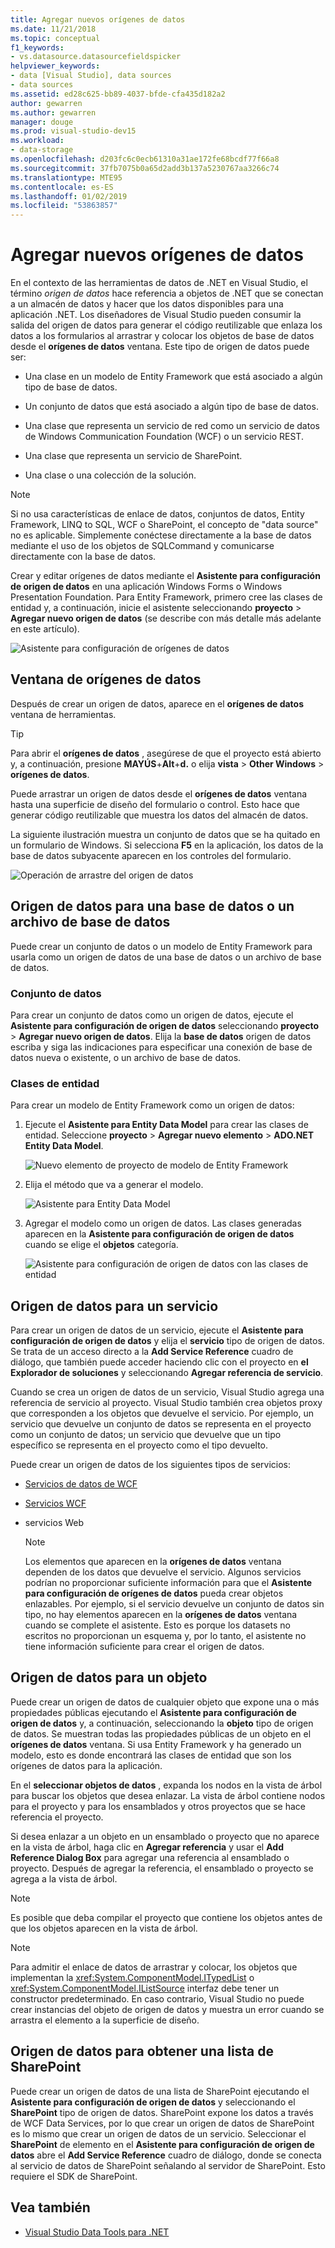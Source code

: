 ```yaml
---
title: Agregar nuevos orígenes de datos
ms.date: 11/21/2018
ms.topic: conceptual
f1_keywords:
- vs.datasource.datasourcefieldspicker
helpviewer_keywords:
- data [Visual Studio], data sources
- data sources
ms.assetid: ed28c625-bb89-4037-bfde-cfa435d182a2
author: gewarren
ms.author: gewarren
manager: douge
ms.prod: visual-studio-dev15
ms.workload:
- data-storage
ms.openlocfilehash: d203fc6c0ecb61310a31ae172fe68bcdf77f66a8
ms.sourcegitcommit: 37fb7075b0a65d2add3b137a5230767aa3266c74
ms.translationtype: MTE95
ms.contentlocale: es-ES
ms.lasthandoff: 01/02/2019
ms.locfileid: "53863857"
---
```

# <a name="add-new-data-sources"></a>Agregar nuevos orígenes de datos

En el contexto de las herramientas de datos de .NET en Visual Studio, el término *origen de datos* hace referencia a objetos de .NET que se conectan a un almacén de datos y hacer que los datos disponibles para una aplicación .NET. Los diseñadores de Visual Studio pueden consumir la salida del origen de datos para generar el código reutilizable que enlaza los datos a los formularios al arrastrar y colocar los objetos de base de datos desde el **orígenes de datos** ventana. Este tipo de origen de datos puede ser:

- Una clase en un modelo de Entity Framework que está asociado a algún tipo de base de datos.

- Un conjunto de datos que está asociado a algún tipo de base de datos.

- Una clase que representa un servicio de red como un servicio de datos de Windows Communication Foundation (WCF) o un servicio REST.

- Una clase que representa un servicio de SharePoint.

- Una clase o una colección de la solución.

> [!NOTE]
> Si no usa características de enlace de datos, conjuntos de datos, Entity Framework, LINQ to SQL, WCF o SharePoint, el concepto de "data source" no es aplicable. Simplemente conéctese directamente a la base de datos mediante el uso de los objetos de SQLCommand y comunicarse directamente con la base de datos.

Crear y editar orígenes de datos mediante el **Asistente para configuración de origen de datos** en una aplicación Windows Forms o Windows Presentation Foundation. Para Entity Framework, primero cree las clases de entidad y, a continuación, inicie el asistente seleccionando **proyecto** > **Agregar nuevo origen de datos** (se describe con más detalle más adelante en este artículo).

![Asistente para configuración de orígenes de datos](../data-tools/media/data-source-configuration-wizard.png)

## <a name="data-sources-window"></a>Ventana de orígenes de datos

Después de crear un origen de datos, aparece en el **orígenes de datos** ventana de herramientas.

> [!TIP]
> Para abrir el **orígenes de datos** , asegúrese de que el proyecto está abierto y, a continuación, presione **MAYÚS**+**Alt**+**d.** o elija **vista** > **Other Windows** > **orígenes de datos**.

Puede arrastrar un origen de datos desde el **orígenes de datos** ventana hasta una superficie de diseño del formulario o control. Esto hace que generar código reutilizable que muestra los datos del almacén de datos.

La siguiente ilustración muestra un conjunto de datos que se ha quitado en un formulario de Windows. Si selecciona **F5** en la aplicación, los datos de la base de datos subyacente aparecen en los controles del formulario.

![Operación de arrastre del origen de datos](../data-tools/media/raddata-data-source-drag-operation.png)

## <a name="data-source-for-a-database-or-a-database-file"></a>Origen de datos para una base de datos o un archivo de base de datos

Puede crear un conjunto de datos o un modelo de Entity Framework para usarla como un origen de datos de una base de datos o un archivo de base de datos.

### <a name="dataset"></a>Conjunto de datos

Para crear un conjunto de datos como un origen de datos, ejecute el **Asistente para configuración de origen de datos** seleccionando **proyecto** > **Agregar nuevo origen de datos**. Elija la **base de datos** origen de datos escriba y siga las indicaciones para especificar una conexión de base de datos nueva o existente, o un archivo de base de datos.

### <a name="entity-classes"></a>Clases de entidad

Para crear un modelo de Entity Framework como un origen de datos:

1. Ejecute el **Asistente para Entity Data Model** para crear las clases de entidad. Seleccione **proyecto** > **Agregar nuevo elemento** > **ADO.NET Entity Data Model**.

   ![Nuevo elemento de proyecto de modelo de Entity Framework](../data-tools/media/raddata-new-entity-framework-model-project-item.png)

1. Elija el método que va a generar el modelo.

   ![Asistente para Entity Data Model](../data-tools/media/raddata-entity-data-model-wizard.png)

1. Agregar el modelo como un origen de datos. Las clases generadas aparecen en la **Asistente para configuración de origen de datos** cuando se elige el **objetos** categoría.

   ![Asistente para configuración de origen de datos con las clases de entidad](../data-tools/media/raddata-data-source-configuration-wizard-with-entity-classes.png)

## <a name="data-source-for-a-service"></a>Origen de datos para un servicio

Para crear un origen de datos de un servicio, ejecute el **Asistente para configuración de origen de datos** y elija el **servicio** tipo de origen de datos. Se trata de un acceso directo a la **Add Service Reference** cuadro de diálogo, que también puede acceder haciendo clic con el proyecto en **el Explorador de soluciones** y seleccionando **Agregar referencia de servicio**.

Cuando se crea un origen de datos de un servicio, Visual Studio agrega una referencia de servicio al proyecto. Visual Studio también crea objetos proxy que corresponden a los objetos que devuelve el servicio. Por ejemplo, un servicio que devuelve un conjunto de datos se representa en el proyecto como un conjunto de datos; un servicio que devuelve que un tipo específico se representa en el proyecto como el tipo devuelto.

Puede crear un origen de datos de los siguientes tipos de servicios:

- [Servicios de datos de WCF](/dotnet/framework/data/wcf/wcf-data-services-overview)

- [Servicios WCF](../data-tools/windows-communication-foundation-services-and-wcf-data-services-in-visual-studio.md)

- servicios Web

    > [!NOTE]
    > Los elementos que aparecen en la **orígenes de datos** ventana dependen de los datos que devuelve el servicio. Algunos servicios podrían no proporcionar suficiente información para que el **Asistente para configuración de orígenes de datos** pueda crear objetos enlazables. Por ejemplo, si el servicio devuelve un conjunto de datos sin tipo, no hay elementos aparecen en la **orígenes de datos** ventana cuando se complete el asistente. Esto es porque los datasets no escritos no proporcionan un esquema y, por lo tanto, el asistente no tiene información suficiente para crear el origen de datos.

## <a name="data-source-for-an-object"></a>Origen de datos para un objeto

Puede crear un origen de datos de cualquier objeto que expone una o más propiedades públicas ejecutando el **Asistente para configuración de origen de datos** y, a continuación, seleccionando la **objeto** tipo de origen de datos. Se muestran todas las propiedades públicas de un objeto en el **orígenes de datos** ventana. Si usa Entity Framework y ha generado un modelo, esto es donde encontrará las clases de entidad que son los orígenes de datos para la aplicación.

En el **seleccionar objetos de datos** , expanda los nodos en la vista de árbol para buscar los objetos que desea enlazar. La vista de árbol contiene nodos para el proyecto y para los ensamblados y otros proyectos que se hace referencia el proyecto.

Si desea enlazar a un objeto en un ensamblado o proyecto que no aparece en la vista de árbol, haga clic en **Agregar referencia** y usar el **Add Reference Dialog Box** para agregar una referencia al ensamblado o proyecto. Después de agregar la referencia, el ensamblado o proyecto se agrega a la vista de árbol.

> [!NOTE]
> Es posible que deba compilar el proyecto que contiene los objetos antes de que los objetos aparecen en la vista de árbol.

> [!NOTE]
> Para admitir el enlace de datos de arrastrar y colocar, los objetos que implementan la <xref:System.ComponentModel.ITypedList> o <xref:System.ComponentModel.IListSource> interfaz debe tener un constructor predeterminado. En caso contrario, Visual Studio no puede crear instancias del objeto de origen de datos y muestra un error cuando se arrastra el elemento a la superficie de diseño.

## <a name="data-source-for-a-sharepoint-list"></a>Origen de datos para obtener una lista de SharePoint

Puede crear un origen de datos de una lista de SharePoint ejecutando el **Asistente para configuración de origen de datos** y seleccionando el **SharePoint** tipo de origen de datos. SharePoint expone los datos a través de WCF Data Services, por lo que crear un origen de datos de SharePoint es lo mismo que crear un origen de datos de un servicio. Seleccionar el **SharePoint** de elemento en el **Asistente para configuración de origen de datos** abre el **Add Service Reference** cuadro de diálogo, donde se conecta al servicio de datos de SharePoint señalando al servidor de SharePoint. Esto requiere el SDK de SharePoint.

## <a name="see-also"></a>Vea también

- [Visual Studio Data Tools para .NET](../data-tools/visual-studio-data-tools-for-dotnet.md)
